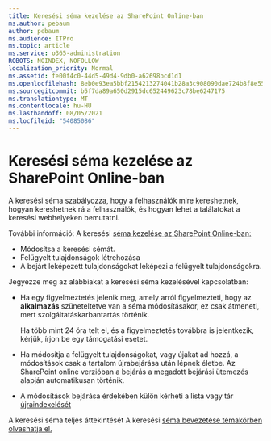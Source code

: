 ```yaml
---
title: Keresési séma kezelése az SharePoint Online-ban
ms.author: pebaum
author: pebaum
ms.audience: ITPro
ms.topic: article
ms.service: o365-administration
ROBOTS: NOINDEX, NOFOLLOW
localization_priority: Normal
ms.assetid: fe00f4c0-44d5-49d4-9db0-a62698bcd1d1
ms.openlocfilehash: 8eb0e93ea5bbf2154213274041b28a3c908090dae724b8f8e55fa2fb05f16d86
ms.sourcegitcommit: b5f7da89a650d2915dc652449623c78be6247175
ms.translationtype: MT
ms.contentlocale: hu-HU
ms.lasthandoff: 08/05/2021
ms.locfileid: "54085086"
---
```

# <a name="manage-search-schema-in-sharepoint-online"></a>Keresési séma kezelése az SharePoint Online-ban

A keresési séma szabályozza, hogy a felhasználók mire kereshetnek, hogyan kereshetnek rá a felhasználók, és hogyan lehet a találatokat a keresési webhelyeken bemutatni. 

További információ: A keresési [séma kezelése az SharePoint Online-ban:](https://docs.microsoft.com/sharepoint/manage-search-schema) 
- Módosítsa a keresési sémát.
- Felügyelt tulajdonságok létrehozása
- A bejárt leképezett tulajdonságokat leképezi a felügyelt tulajdonságokra.

Jegyezze meg az alábbiakat a keresési séma kezelésével kapcsolatban:

- Ha egy figyelmeztetés jelenik meg, amely arról figyelmezteti, hogy az **alkalmazás** szüneteltetve van a séma módosításakor, ez csak átmeneti, mert szolgáltatáskarbantartás történik. 

    Ha több mint 24 óra telt el, és a figyelmeztetés továbbra is jelentkezik, kérjük, írjon be egy támogatási esetet.
- Ha módosítja a felügyelt tulajdonságokat, vagy újakat ad hozzá, a módosítások csak a tartalom újrabejárása után lépnek életbe. Az SharePoint online verzióban a bejárás a megadott bejárási ütemezés alapján automatikusan történik.
- A módosítások bejárása érdekében külön kérheti a lista vagy tár [újraindexelését](https://docs.microsoft.com/sharepoint/manage-search-schema#request-re-indexing-of-a-document-library-or-list) 

A keresési séma teljes áttekintését A keresési [séma bevezetése témakörben olvashatja el.](https://blogs.technet.microsoft.com/tothesharepoint/2012/11/25/introducing-search-schema-for-sharepoint-2013/) 


